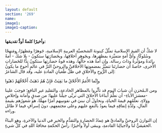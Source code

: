 ```yaml
---
layout: default
section: '269'
name:
image1: 
image1-caption: 
---
```

**وأخيرًا كلمةٌ أودُّ تقديمَها:**

لا شكَّ أن القيمَ الإسلاميةَ تمثِّلُ كينونةَ الشخصيَّةِ العربيةِ الإسلاميةِ، جَوهرًا ومَظهرًا، ومَنهجًا وسُلوكًا، وأيُّ أمةٍ متميِّزة بمظهَرِها، وبجَوهرِ أخلاقِها، وبحَضارَتِها ستكونُ - بلا شكٍّ - أمةً رائدةً ومؤثِّرةً وذاتَ رسالة. وإن أمةً هذه حالُها، وهذه قوةُ حضارتِها ستكونُ نِدًّا للحَضاراتِ الأُخرى، خاصةً أن حضارتَنا تتميَّزُ بمضمونِها الأخلاقيِّ والروحيِّ الثرِّ في عالمٍ أحوجَ ما يكونُ إلى الرُّوحِ والأخلاقِ في ظلِّ طُغيانِ المادةِ عليه، وقد قال الشاعرُ:

<div class="poem">
<span class="poem-line">
وإِنَّما الأُمَمُ الأَخْلاقُ ما بَقِيَتْ
</span>
<span class="poem-line">
 فَإِنْ هُمُ ذَهَبَتْ أَخْلاقُهُمْ ذَهَبُوا
</span>
</div>

ومن الـمُحزنِ أن شبابَ اليومِ قد تأثَّروا بالمظاهرِ الخادعةِ، والتقليدِ غيرِ النافعِ؛ فوجبَ علينا -معشرَ الآباءِ- أن نعلِّمَ أبناءَنا الأخلاقَ التي تربَّى جيلُنا عليها؛ من صدقٍ وأمانة وإخلاصٍ ووَلاءٍ، نعلِّمُهم قيمةَ الحياةِ، ونحاولُ أن نبنيَ في نفوسِهم أمرًا مهمًّا، هو شعورُهم بقيمةِ المالِ، ولذَّةِ إنفاقِهِ فيما يعودُ بالنفعِ عليهم وعلى مجتمعِهم، دونَ إسرافٍ فيما لا طائل وراءه.

إن التوازنَ الروحيَّ والماديَّ هو عِمادُ الحضارةِ والتقدُّمِ والخيرِ في الدنيا والآخرةِ، وهو البناءُ الحقيقيُّ لنا ولأجيالِنا القادمةِ، ويبقى أولاً وأخيرًا: رأسُ الحكمةِ مخافةُ اللهِ في كلِّ شيءٍ.
